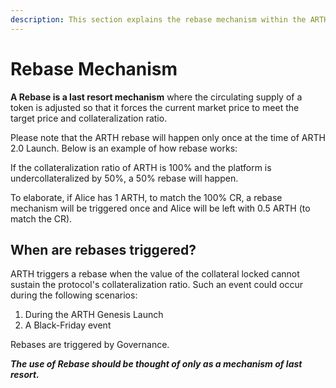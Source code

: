 ```yaml
---
description: This section explains the rebase mechanism within the ARTH protocol.
---
```


# Rebase Mechanism

**A Rebase is a last resort mechanism** where the circulating supply of a token is adjusted so that it forces the current market price to meet the target price and collateralization ratio. 

Please note that the ARTH rebase will happen only once at the time of ARTH 2.0 Launch. Below is an example of how rebase works: 

If the collateralization ratio of ARTH is 100% and the platform is undercollateralized by 50%, a 50% rebase will happen.  

To elaborate, if Alice has 1 ARTH, to match the 100% CR, a rebase mechanism will be triggered once and Alice will be left with 0.5 ARTH \(to match the CR\). 

## When are rebases triggered?

ARTH triggers a rebase when the value of the collateral locked cannot sustain the protocol's collateralization ratio. Such an event could occur during the following scenarios:

1. During the ARTH Genesis Launch
2. A Black-Friday event

Rebases are triggered by Governance. 

_**The use of Rebase should be thought of only as a mechanism of last resort.**_

